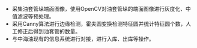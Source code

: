  - 采集油套管垛端面图像，使用OpenCV对油套管垛的端面图像进行灰度化、中值滤波等预处理。
 - 采用Canny算法进行边缘检测，霍夫圆变换检测特征圆并统计特征圆个数，人工修正后得到油套管的数量。 
 - 与中海油现有的信息系统进行对接，进行入库、出库等操作。

